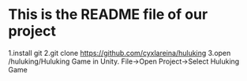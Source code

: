 # This is the README file of our project

1.install git 
2.git clone https://github.com/cyxlareina/huluking
3.open /huluking/Huluking Game in Unity. File->Open Project->Select Huluking Game
